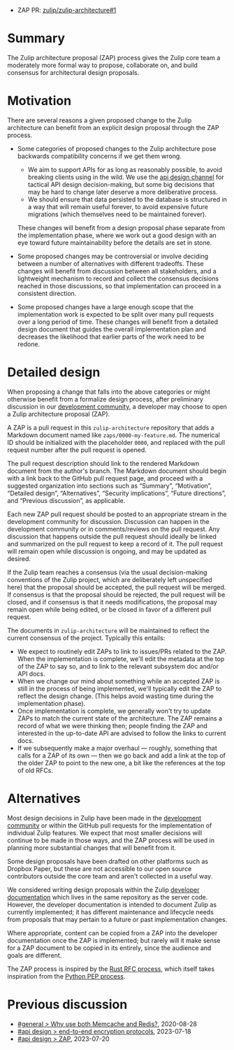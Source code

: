 - ZAP PR:
  [zulip/zulip-architecture#1](https://github.com/zulip/zulip-architecture/pull/1)

# Summary

The Zulip architecture proposal (ZAP) process gives the Zulip core
team a moderately more formal way to propose, collaborate on, and
build consensus for architectural design proposals.

# Motivation

There are several reasons a given proposed change to the Zulip architecture
can benefit from an explicit design proposal through the ZAP process.

- Some categories of proposed changes to the Zulip architecture pose
  backwards compatibility concerns if we get them wrong.

  - We aim to support APIs for as long as reasonably possible, to avoid
    breaking clients using in the wild. We use the [api design
    channel](https://chat.zulip.org/#topics/channel/378-api-design) for
    tactical API design decision-making, but some big decisions that may
    be hard to change later deserve a more deliberative process.
  - We should ensure that data persisted to the database is structured in a way
    that will remain useful forever, to avoid expensive future migrations (which
    themselves need to be maintained forever).

  These changes will benefit from a design proposal phase separate from the
  implementation phase, where we work out a good design with an eye toward future
  maintainability before the details are set in stone.

- Some proposed changes may be controversial or involve deciding
  between a number of alternatives with different tradeoffs. These
  changes will benefit from discussion between all stakeholders, and a
  lightweight mechanism to record and collect the consensus decisions
  reached in those discussions, so that implementation can proceed in
  a consistent direction.

- Some proposed changes have a large enough scope that the
  implementation work is expected to be split over many pull requests
  over a long period of time. These changes will benefit from a
  detailed design document that guides the overall implementation plan
  and decreases the likelihood that earlier parts of the work need to
  be redone.

# Detailed design

When proposing a change that falls into the above categories or might otherwise
benefit from a formalize design process, after preliminary discussion in our
[development community](https://zulip.com/development-community/), a developer
may choose to open a Zulip architecture proposal (ZAP).

A ZAP is a pull request in this `zulip-architecture` repository that adds a
Markdown document named like `zaps/0000-my-feature.md`. The numerical ID should
be initialized with the placeholder `0000`, and replaced with the pull request
number after the pull request is opened.

The pull request description should link to the rendered Markdown document from
the author's branch. The Markdown document should begin with a link back to the
GitHub pull request page, and proceed with a suggested organization into
sections such as “Summary”, “Motivation”, “Detailed design”, “Alternatives”,
“Security implications”, “Future directions”, and “Previous discussion”, as
applicable.

Each new ZAP pull request should be posted to an appropriate stream in the
development community for discussion. Discussion can happen in the development
community or in comments/reviews on the pull request. Any discussion that
happens outside the pull request should ideally be linked and summarized on the
pull request to keep a record of it. The pull request will remain open while
discussion is ongoing, and may be updated as desired.

If the Zulip team reaches a consensus (via the usual decision-making conventions
of the Zulip project, which are deliberately left unspecified here) that the
proposal should be accepted, the pull request will be merged. If consensus is
that the proposal should be rejected, the pull request will be closed, and if
consensus is that it needs modifications, the proposal may remain open while
being edited, or be closed in favor of a different pull request.

The documents in `zulip-architecture` will be maintained to reflect
the current consensus of the project. Typically this entails:

- We expect to routinely edit ZAPs to link to issues/PRs related to
  the ZAP. When the implementation is complete, we'll edit the
  metadata at the top of the ZAP to say so, and to link to the
  relevant subsystem doc and/or API docs.
- When we change our mind about something while an accepted ZAP is
  still in the process of being implemented, we'll typically edit the
  ZAP to reflect the design change. (This helps avoid wasting time
  during the implementation phase).
- Once implementation is complete, we generally won't try to update
  ZAPs to match the current state of the architecture. The ZAP remains
  a record of what we were thinking then; people finding the ZAP and
  interested in the up-to-date API are advised to follow the links to
  current docs.
- If we subsequently make a major overhaul — roughly, something that
  calls for a ZAP of its own — then we go back and add a link at the
  top of the older ZAP to point to the new one, a bit like the
  references at the top of old RFCs.

# Alternatives

Most design decisions in Zulip have been made in the
[development community](https://zulip.com/development-community/) or within the
GitHub pull requests for the implementation of individual Zulip features. We
expect that most smaller decisions will continue to be made in those ways, and
the ZAP process will be used in planning more substantial changes that will
benefit from it.

Some design proposals have been drafted on other platforms such as Dropbox
Paper, but these are not accessible to our open source contributors outside the
core team and aren't collected in a useful way.

We considered writing design proposals within the Zulip
[developer documentation](https://zulip.readthedocs.io/) which lives in the same
repository as the server code. However, the developer documentation is intended
to document Zulip as currently implemented; it has different maintenance and
lifecycle needs from proposals that may pertain to a future or past
implementation changes.

Where appropriate, content can be copied from a ZAP into the developer
documentation once the ZAP is implemented; but rarely will it make
sense for a ZAP document to be copied in its entirely, since the
audience and goals are different.

The ZAP process is inspired by the
[Rust RFC process](https://github.com/rust-lang/rfcs), which itself takes
inspiration from the [Python PEP process](https://peps.python.org/).

# Previous discussion

- [#general > Why use both Memcache and Redis?](https://chat.zulip.org/#narrow/stream/2-general/topic/Why.20use.20both.20Memcache.20and.20Redis.3F/near/1002790),
  2020-08-28
- [#api design > end-to-end encryption protocols](https://chat.zulip.org/#narrow/stream/378-api-design/topic/end-to-end.20encryption.20protocols/near/1611909),
  2023-07-18
- [#api design > ZAP](https://chat.zulip.org/#narrow/stream/378-api-design/topic/ZAP/near/1613274),
  2023-07-20
